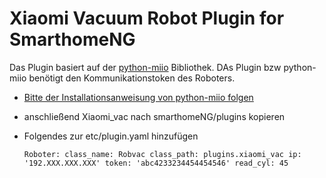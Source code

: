 # Xiaomi Vacuum Robot Plugin for SmarthomeNG
Das Plugin basiert auf der [python-miio](https://github.com/rytilahti/python-miio) Bibliothek. DAs Plugin bzw python-miio benötigt den Kommunikationstoken des Roboters. 

- [Bitte der Installationsanweisung von python-miio folgen](https://python-miio.readthedocs.io/en/latest/discovery.html#installation)
- anschließend Xiaomi_vac nach smarthomeNG/plugins kopieren
- Folgendes zur etc/plugin.yaml hinzufügen

    `Roboter:
    class_name: Robvac
    class_path: plugins.xiaomi_vac
    ip: '192.XXX.XXX.XXX'
    token: 'abc4233234454454546'
    read_cyl: 45
    `
